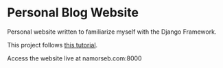 # Personal Blog Website
Personal website written to familiarize myself with the Django Framework. 

This project follows [this tutorial](https://github.com/justdjango/dream_blog). 

Access the website live at namorseb.com:8000

